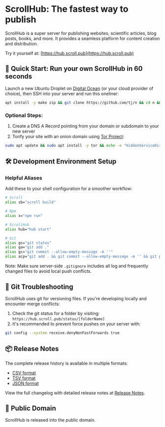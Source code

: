 # ScrollHub: The fastest way to publish

ScrollHub is a super server for publishing websites, scientific articles, blog posts, books, and more. It provides a seamless platform for content creation and distribution.

Try it yourself at: [https://hub.scroll.pub](https://hub.scroll.pub)

## 🚀 Quick Start: Run your own ScrollHub in 60 seconds

Launch a new Ubuntu Droplet on [Digital Ocean](https://www.digitalocean.com) (or your cloud provider of choice), then SSH into your server and run this oneliner:

```bash
apt install -y make zip && git clone https://github.com/tj/n && cd n && make install && n latest && cd && git config --global user.name "ScrollHub" && git config --global user.email "scrollhub@scroll.pub" && git clone https://github.com/breck7/ScrollHub && cd ScrollHub && npm install . && npm install scroll-cli pm2 prettier -g && git config --global receive.denyCurrentBranch updateInstead && pm2 start server.js --node-args="--max-old-space-size=4096" --log ~/ScrollHub/pm2.log && pm2 startup && pm2 save
```

### Optional Steps:

1. Create a DNS A Record pointing from your domain or subdomain to your new server
2. Torify your site with an onion domain using [Tor Project](https://www.torproject.org/about/history/):

```bash
sudo apt update && sudo apt install -y tor && echo -e "HiddenServiceDir /var/lib/tor/hidden_service/\nHiddenServicePort 80 127.0.0.1:3000" | sudo tee -a /etc/tor/torrc && sudo systemctl restart tor && sudo cat /var/lib/tor/hidden_service/hostname
```

## 🛠️ Development Environment Setup

### Helpful Aliases

Add these to your shell configuration for a smoother workflow:

```bash
# Scroll
alias sb="scroll build"

# Npm
alias x="npm run"

# ScrollHub
alias hub="hub start"

# Git
alias gs="git status"
alias ga="git add ."
alias gc="git commit --allow-empty-message -m ''"
alias acp="git add . && git commit --allow-empty-message -m '' && git push"
```

Note: Make sure server-side `.gitignore` includes all log and frequently changed files to avoid local push conflicts.

## 🔧 Git Troubleshooting

ScrollHub uses git for versioning files. If you're developing locally and encounter merge conflicts:

1. Check the git status for a folder by visiting: `https://hub.scroll.pub/status/[folderName]`
2. It's recommended to prevent force pushes on your server with:

```bash
git config --system receive.denyNonFastForwards true
```

## 📦 Release Notes

The complete release history is available in multiple formats:

- [CSV format](releaseNotes.csv)
- [TSV format](releaseNotes.tsv)
- [JSON format](releaseNotes.json)

View the full changelog with detailed release notes at [Release Notes](https://scroll.pub/releaseNotes.html).

## 📄 Public Domain

ScrollHub is released into the public domain.
